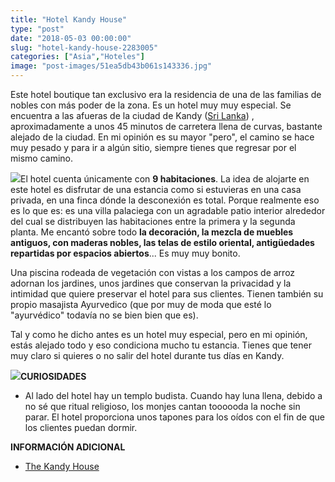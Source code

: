 ```yaml
---
title: "Hotel Kandy House"
type: "post"
date: "2018-05-03 00:00:00"
slug: "hotel-kandy-house-2283005"
categories: ["Asia","Hoteles"]
image: "post-images/51ea5db43b061s143336.jpg"
---
```


   
  
Este hotel boutique tan exclusivo era la residencia de una de las familias de nobles con más poder de la zona. Es un hotel muy muy especial. Se encuentra a las afueras de la ciudad de Kandy ([Sri Lanka](http://www.missviajes.com/sri-lanka-pais-eterna-sonrisa-2272853/)) , aproximadamente a unos 45 minutos de carretera llena de curvas, bastante alejado de la ciudad. En mi opinión es su mayor "pero", el camino se hace muy pesado y para ir a algún sitio, siempre tienes que regresar por el mismo camino.  
  
![](post-images/51ea5db43b061s143336.jpg)El hotel cuenta únicamente con **9 habitaciones**. La idea de alojarte en este hotel es disfrutar de una estancia como si estuvieras en una casa privada, en una finca dónde la desconexión es total. Porque realmente eso es lo que es: es una villa palaciega con un agradable patio interior alrededor del cual se distribuyen las habitaciones entre la primera y la segunda planta. Me encantó sobre todo **la decoración, la mezcla de muebles antiguos, con maderas nobles, las telas de estilo oriental, antigüedades repartidas por espacios abiertos**... Es muy muy bonito.  
  
Una piscina rodeada de vegetación con vistas a los campos de arroz adornan los jardines, unos jardines que conservan la privacidad y la intimidad que quiere preservar el hotel para sus clientes. Tienen también su propio masajista Ayurvedico (que por muy de moda que esté lo "ayurvédico" todavía no se bien bien que es).  
  
Tal y como he dicho antes es un hotel muy especial, pero en mi opinión, estás alejado todo y eso condiciona mucho tu estancia. Tienes que tener muy claro si quieres o no salir del hotel durante tus días en Kandy.  
  
![](post-images/51ea58e64b2cfs458731.jpg)**CURIOSIDADES**

- Al lado del hotel hay un templo budista. Cuando hay luna llena, debido a no sé que ritual religioso, los monjes cantan toooooda la noche sin parar. El hotel proporciona unos tapones para los oídos con el fin de que los clientes puedan dormir.

**INFORMACIÓN ADICIONAL**  
  
- [The Kandy House](http://www.booking.com/hotel/lk/kandy-house-kandy.html?aid=1294466&no_rooms=1&group_adults=1)